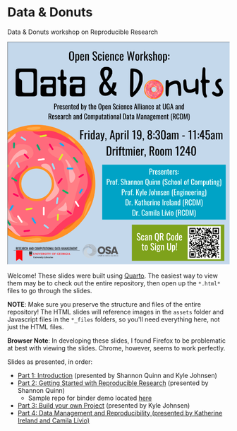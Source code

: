 # Data & Donuts

Data &amp; Donuts workshop on Reproducible Research

![](assets/flyer.png)

Welcome! These slides were built using [Quarto](https://quarto.org/). The easiest way to view them may be to check out the entire repository, then open up the `*.html*` files to go through the slides.

**NOTE**: Make sure you preserve the structure and files of the entire repository! The HTML slides will reference images in the `assets` folder and Javascript files in the `*_files` folders, so you'll need everything here, not just the HTML files.

**Browser Note**: In developing these slides, I found Firefox to be problematic at best with viewing the slides. Chrome, however, seems to work perfectly.

Slides as presented, in order:

 - [Part 1: Introduction](https://openscialliance.github.io/data-donuts-apr2024/introduction.html) (presented by Shannon Quinn and Kyle Johnsen)
 - [Part 2: Getting Started with Reproducible Research](https://openscialliance.github.io/data-donuts-apr2024/reproducible-research.html) (presented by Shannon Quinn)
   - Sample repo for binder demo located [here](https://github.com/openscialliance/cilia-analysis)
 - [Part 3: Build your own Project](https://openscialliance.github.io/data-donuts-apr2024/byop.html) (presented by Kyle Johnsen)
 - [Part 4: Data Management and Reproducibility (presented by Katherine Ireland and Camila Lívio)](https://openscialliance.github.io/data-donuts-apr2024/assets/RCDM_Spring24_Data_Donuts-4.pdf)
